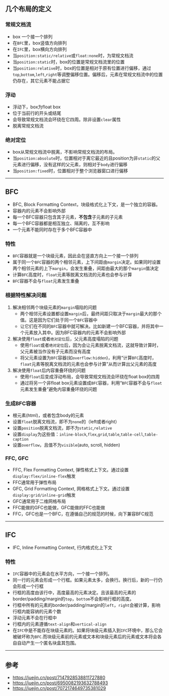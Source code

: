 ## 几个布局的定义
### 常规文档流
- box 一个接一个排列
- 在`BFC`里，box竖值方向排列
- 在`IFC`里，box横向方向排列
- 当`position:static/relative`或`float:none`时，为常规文档流
- 当`position:static`时，box的位置是常规文档流里的位置
- 当`position:relative`时，box的位置是相对于原有位置进行偏移，通过`top`,`bottom`,`left`,`right`等调整偏移位置。偏移后，元素在常规文档流中的位置仍存在，其它元素不能占据它

### 浮动
- 浮动下，box为float box
- 位于当前行的开头或结尾
- 会导致常规文档流会环绕在它四周。除非设置`clear`属性
- 脱离常规文档流

### 绝对定位
- box从常规文档流中脱离，不影响常规文档流的布局。
- 当`position:absolute`时，位置相对于离它最近的且position为非`static`的父元素进行偏移，没有这样的父元素，则相对于`body`进行偏移
- 当`position:fixed`时，位置相对于整个浏览器窗口进行偏移

---

## BFC
- BFC, Block Formatting Context，块级格式化上下文，是一个独立的容器。
- 容器内的元素不会影响外部
- 每一个BFC容器只包含其子元素，**不包含**子元素的子元素
- 每一个BFC容器都是相互独立、隔离的，互不影响
- 一个元素不能同时存在于多个BFC容器中

### 特性
- `BFC`容器就是一个块级元素，因此会在竖直方向上一个接一个排列
- 属于同一个`BFC`容器的两个相邻元素，上下间距由`margin`决定。如果同时设置两个相邻元素的上下`margin`，会发生重叠，间距由最大的那个`margin`值决定
- 计算`BFC`高度时，`float`元素等脱离文档流的元素也会参与计算
- `BFC`容器不会与`float`元素发生重叠

### 根据特性解决问题
1. 解决相邻两个块级元素的`margin`塌陷的问题
   - 两个相邻元素设置都设置`margin`后，最终间距只取决于`margin`最大的那个值。这是因为它们处于同一个`BFC`容器中
   - 让它们在不同的`BFC`容器中就可解决。比如新建一个BFC容器，并将其中一个元素放入其中。因为BFC容器内的元素不会影响外部
2. 解决使用`float`或者`绝对定位`后，父元素高度塌陷的问题
   - 使用`float`或者`绝对定位`后，因为会让元素脱离文档流，这就导致计算时，父元素被当作没有子元素而没有高度
   - 将父元素设置为`BFC`容器(如`overflow:hidden`)，利用“计算`BFC`高度时，`float`元素等脱离文档流的元素也会参与计算”从而计算出父元素的高度
3. 解决使用`float`后内容重叠环绕的问题
   - 使用`float`后变成浮动布局，会导致常规文档流会环绕在float box的四周
   - 通过将另一个非float box元素设置成`BFC`容器，利用“`BFC`容器不会与`float`元素发生重叠”避免内容重叠环绕的问题


### 生成BFC容器
- 根元素(html)，或者包含body的元素
- 设置`float`脱离文档流，即不为`none`的（left或者right）
- 设置`position`脱离文档流，即不为`static`,`relative`
- 设置`display`为这些值：`inline-block`,`flex`,`grid`,`table`,`table-cell`,`table-caption`
- 设置`overflow`，且值不为`visible`(auto, scroll, hidden)

### FFC, GFC
- FFC, Flex Formatting Context, 弹性格式上下文。通过设置`display:flex/inline-flex`触发
- FFC通常用于弹性布局
- GFC, Grid Formatting Context, 网格格式上下文。通过设置`display:grid/inline-grid`触发
- GFC通常用于二维网格布局
- FFC能做的GFC也能做，GFC能做的FFC也能做
- FFC，GFC也是一个BFC，在遵循自己的规范的时候，向下兼容BFC规范

---

## IFC
- IFC, Inline Formatting Context, 行内格式化上下文

### 特性
- `IFC`容器中的元素会在水平方向，一个接一个排列。
- 同一行的元素会形成一个行框。如果元素太多，会换行。换行后，新的一行仍会形成一个行框
- 行框的高度由该行中，高度最高的元素决定。且该最高的元素的border/padding/margin的`top`，`bottom`不会影响行框的高度。
- 行框中所有的元素的border/padding/margin的`left`，`right`会被计算，影响行框内能容纳的元素个数
- 浮动元素不会在行框中
- 行框内的元素遵循`text-align`和`vertical-align`
- 在`IFC`中是不能存在块级元素的。如果将块级元素插入到`IFC`环境中，那么它会被破坏称为`BFC`.而块级元素前的元素或文本和块级元素后的元素或文本将会各自自动产生一个匿名块盒其包围。

---

## 参考
- https://juejin.cn/post/7147928538811727880
- https://juejin.cn/post/6950082193632788493
- https://juejin.cn/post/7072174649735381029
